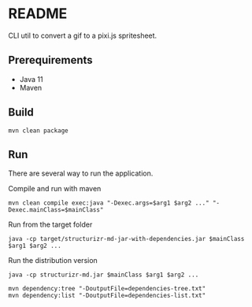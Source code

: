 # README

CLI util to convert a gif to a pixi.js spritesheet.

## Prerequirements

- Java 11
- Maven

## Build

```
mvn clean package
```

## Run

There are several way to run the application.

Compile and run with maven

```
mvn clean compile exec:java "-Dexec.args=$arg1 $arg2 ..." "-Dexec.mainClass=$mainClass"
```

Run from the target folder

```
java -cp target/structurizr-md-jar-with-dependencies.jar $mainClass $arg1 $arg2 ...
```

Run the distribution version

```
java -cp structurizr-md.jar $mainClass $arg1 $arg2 ...
```

```
mvn dependency:tree "-DoutputFile=dependencies-tree.txt"
mvn dependency:list "-DoutputFile=dependencies-list.txt"
```
